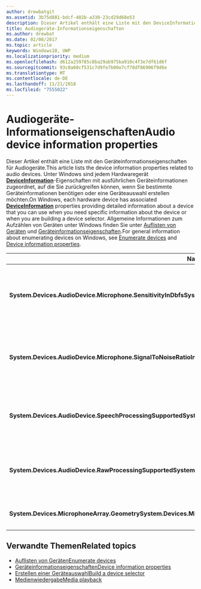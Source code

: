 ```yaml
---
author: drewbatgit
ms.assetid: 3b75d881-bdcf-402b-a330-23cd29d68e53
description: Dieser Artikel enthält eine Liste mit den DeviceInformation-Eigenschaften für Audiogeräte.
title: Audiogeräte-Informationseigenschaften
ms.author: drewbat
ms.date: 02/08/2017
ms.topic: article
keywords: Windows10, UWP
ms.localizationpriority: medium
ms.openlocfilehash: d612a259785c8ba29ab975ba910c4f3e7df61d6f
ms.sourcegitcommit: 93c0a60cf531c7d9fe7b00e7cf78df86906f9d6e
ms.translationtype: MT
ms.contentlocale: de-DE
ms.lasthandoff: 11/21/2018
ms.locfileid: "7555022"
---
```

# <a name="audio-device-information-properties"></a><span data-ttu-id="a080c-104">Audiogeräte-Informationseigenschaften</span><span class="sxs-lookup"><span data-stu-id="a080c-104">Audio device information properties</span></span>

<span data-ttu-id="a080c-105">Dieser Artikel enthält eine Liste mit den Geräteinformationseigenschaften für Audiogeräte.</span><span class="sxs-lookup"><span data-stu-id="a080c-105">This article lists the device information properties related to audio devices.</span></span> <span data-ttu-id="a080c-106">Unter Windows sind jedem Hardwaregerät [**DeviceInformation**](https://msdn.microsoft.com/library/windows/apps/BR225393)-Eigenschaften mit ausführlichen Geräteinformationen zugeordnet, auf die Sie zurückgreifen können, wenn Sie bestimmte Geräteinformationen benötigen oder eine Geräteauswahl erstellen möchten.</span><span class="sxs-lookup"><span data-stu-id="a080c-106">On Windows, each hardware device has associated [**DeviceInformation**](https://msdn.microsoft.com/library/windows/apps/BR225393) properties providing detailed information about a device that you can use when you need specific information about the device or when you are building a device selector.</span></span> <span data-ttu-id="a080c-107">Allgemeine Informationen zum Aufzählen von Geräten unter Windows finden Sie unter [Auflisten von Geräten](../devices-sensors/enumerate-devices.md) und [Geräteinformationseigenschaften](../devices-sensors/device-information-properties.md).</span><span class="sxs-lookup"><span data-stu-id="a080c-107">For general information about enumerating devices on Windows, see [Enumerate devices](../devices-sensors/enumerate-devices.md) and [Device information properties](../devices-sensors/device-information-properties.md).</span></span>


|<span data-ttu-id="a080c-108">Name</span><span class="sxs-lookup"><span data-stu-id="a080c-108">Name</span></span>|<span data-ttu-id="a080c-109">Typ</span><span class="sxs-lookup"><span data-stu-id="a080c-109">Type</span></span>|<span data-ttu-id="a080c-110">Beschreibung</span><span class="sxs-lookup"><span data-stu-id="a080c-110">Description</span></span>|
|------------------------------------------------------------|------------|------------------------------------------------------|
|**<span data-ttu-id="a080c-111">System.Devices.AudioDevice.Microphone.SensitivityInDbfs</span><span class="sxs-lookup"><span data-stu-id="a080c-111">System.Devices.AudioDevice.Microphone.SensitivityInDbfs</span></span>**|<span data-ttu-id="a080c-112">Double</span><span class="sxs-lookup"><span data-stu-id="a080c-112">Double</span></span>|<span data-ttu-id="a080c-113">Gibt die Empfindlichkeit des Mikrofons in Dezibel relativ zu Full-Scale-Einheiten (dBFS) an.</span><span class="sxs-lookup"><span data-stu-id="a080c-113">Specifies the microphone sensitivity in decibels relative to full scale (dBFS) units.</span></span>|
|**<span data-ttu-id="a080c-114">System.Devices.AudioDevice.Microphone.SignalToNoiseRatioInDb</span><span class="sxs-lookup"><span data-stu-id="a080c-114">System.Devices.AudioDevice.Microphone.SignalToNoiseRatioInDb</span></span>**|<span data-ttu-id="a080c-115">Double</span><span class="sxs-lookup"><span data-stu-id="a080c-115">Double</span></span>|<span data-ttu-id="a080c-116">Gibt für das Mikrofon das Signal-Rausch-Verhältnis (SNR) in Dezibeleinheiten (dB) an.</span><span class="sxs-lookup"><span data-stu-id="a080c-116">Specifies the microphone signal to noise ratio (SNR) measured in decibel (dB) units.</span></span>|
|**<span data-ttu-id="a080c-117">System.Devices.AudioDevice.SpeechProcessingSupported</span><span class="sxs-lookup"><span data-stu-id="a080c-117">System.Devices.AudioDevice.SpeechProcessingSupported</span></span>**|<span data-ttu-id="a080c-118">Boolean</span><span class="sxs-lookup"><span data-stu-id="a080c-118">Boolean</span></span>|<span data-ttu-id="a080c-119">Gibt an, ob das Audiogerät die Verarbeitung von Sprache unterstützt.</span><span class="sxs-lookup"><span data-stu-id="a080c-119">Indicates whether the audio device supports speech processing.</span></span>|
|**<span data-ttu-id="a080c-120">System.Devices.AudioDevice.RawProcessingSupported</span><span class="sxs-lookup"><span data-stu-id="a080c-120">System.Devices.AudioDevice.RawProcessingSupported</span></span>**|<span data-ttu-id="a080c-121">Boolean</span><span class="sxs-lookup"><span data-stu-id="a080c-121">Boolean</span></span>|<span data-ttu-id="a080c-122">Gibt an, ob das Audiogerät die Verarbeitung von Rohdaten unterstützt.</span><span class="sxs-lookup"><span data-stu-id="a080c-122">Indicates whether the audio device supports raw processing.</span></span>|
|**<span data-ttu-id="a080c-123">System.Devices.MicrophoneArray.Geometry</span><span class="sxs-lookup"><span data-stu-id="a080c-123">System.Devices.MicrophoneArray.Geometry</span></span>**|<span data-ttu-id="a080c-124">unsigned char[]</span><span class="sxs-lookup"><span data-stu-id="a080c-124">unsigned char[]</span></span>|<span data-ttu-id="a080c-125">Geometriedaten für ein Mikrofonarray.</span><span class="sxs-lookup"><span data-stu-id="a080c-125">Geometry data for a microphone array.</span></span>|

## <a name="related-topics"></a><span data-ttu-id="a080c-126">Verwandte Themen</span><span class="sxs-lookup"><span data-stu-id="a080c-126">Related topics</span></span>

* [<span data-ttu-id="a080c-127">Auflisten von Geräten</span><span class="sxs-lookup"><span data-stu-id="a080c-127">Enumerate devices</span></span>](../devices-sensors/enumerate-devices.md)
* [<span data-ttu-id="a080c-128">Geräteinformationseigenschaften</span><span class="sxs-lookup"><span data-stu-id="a080c-128">Device information properties</span></span>](../devices-sensors/device-information-properties.md)
* [<span data-ttu-id="a080c-129">Erstellen einer Geräteauswahl</span><span class="sxs-lookup"><span data-stu-id="a080c-129">Build a device selector</span></span>](../devices-sensors/build-a-device-selector.md)
* [<span data-ttu-id="a080c-130">Medienwiedergabe</span><span class="sxs-lookup"><span data-stu-id="a080c-130">Media playback</span></span>](media-playback.md)




